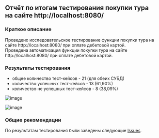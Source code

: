 ## Отчёт по итогам тестирования покупки тура на сайте http://localhost:8080/

### Краткое описание

Проведено исследовательское тестирование функции покупки тура на сайте http://localhost:8080/ при оплате дебетовой картой.\
Проведена автоматизация функции покупки тура на сайте http://localhost:8080/ при оплате дебетовой картой.

### Результаты тестирования

- общее количество тест-кейсов - 21 (для обеих СУБД)
- количество успешных тест-кейсов - 13 (61,90%)
- количество не успешных тест-кейсов - 8 (38,09%)

![image](https://github.com/user-attachments/assets/95ca362d-3db7-4f20-9cd1-7cca623f1e3b)

![image](https://github.com/user-attachments/assets/4fc288c2-0bfb-4294-8ac9-575e47d0160a)

### Общие рекомендации

По результатам тестирования были заведены следующие [Issues]( https://github.com/Engarahlion/Kurs/issues ).
